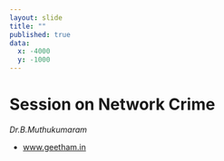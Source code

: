 ```yaml
---
layout: slide
title: ""
published: true
data:
  x: -4000
  y: -1000
---
```



# Session on Network Crime


*Dr.B.Muthukumaram*

+ www.geetham.in
